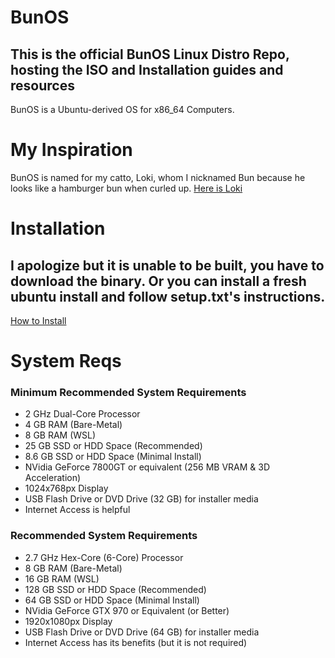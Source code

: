 # BunOS
## This is the official BunOS Linux Distro Repo, hosting the ISO and Installation guides and resources
BunOS is a Ubuntu-derived OS for x86_64 Computers.
# My Inspiration
BunOS is named for my catto, Loki, whom I nicknamed Bun because he looks like a hamburger bun when curled up.
[Here is Loki](./images/Loki.jpg)
# Installation
## I apologize but it is unable to be built, you have to download the binary. Or you can install a fresh ubuntu install and follow setup.txt's instructions.
[How to Install](./INSTALLATION.md)
# System Reqs
### Minimum Recommended System Requirements
* 2 GHz Dual-Core Processor
* 4 GB RAM (Bare-Metal)
* 8 GB RAM (WSL)
* 25 GB SSD or HDD Space (Recommended)
* 8.6 GB SSD or HDD Space (Minimal Install)
* NVidia GeForce 7800GT or equivalent (256 MB VRAM & 3D Acceleration)
* 1024x768px Display
* USB Flash Drive or DVD Drive (32 GB) for installer media
* Internet Access is helpful
### Recommended System Requirements
* 2.7 GHz Hex-Core (6-Core) Processor
* 8 GB RAM (Bare-Metal)
* 16 GB RAM (WSL)
* 128 GB SSD or HDD Space (Recommended)
* 64 GB SSD or HDD Space (Minimal Install)
* NVidia GeForce GTX 970 or Equivalent (or Better)
* 1920x1080px Display
* USB Flash Drive or DVD Drive (64 GB) for installer media
* Internet Access has its benefits (but it is not required)


